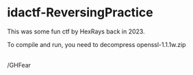 # idactf-ReversingPractice

This was some fun ctf by HexRays back in 2023. <br>

To compile and run, you need to decompress openssl-1.1.1w.zip <br><br>

/GHFear
